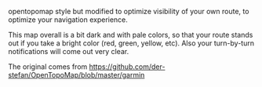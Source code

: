 
opentopomap style but modified to optimize visibility of your own route,
to optimize your navigation experience.

This map overall is a bit dark and with pale colors, so that your route 
stands out if you take a bright color (red, green, yellow, etc).
Also your turn-by-turn notifications will come out very clear.

The original comes from https://github.com/der-stefan/OpenTopoMap/blob/master/garmin

